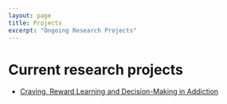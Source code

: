 ```yaml
---
layout: page
title: Projects
excerpt: "Ongoing Research Projects"
---
```


# Current research projects

- [Craving, Reward Learning and Decision-Making in Addiction](https://www.yalemedicine.org/clinical-trials/craving-reward-learning-and-decision-making-in-addiction)
